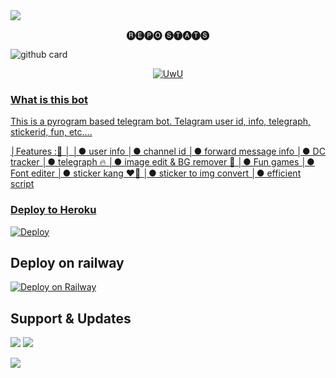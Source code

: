 <img src="https://user-images.githubusercontent.com/73097560/115834477-dbab4500-a447-11eb-908a-139a6edaec5c.gif">

<p align="center"> 🅡🅔🅟🅞 🅢🅣🅐🅣🅢 </p>


 ![github card](https://github-readme-stats.vercel.app/api/pin/?username=itz-jeol&repo=TG-MULTI-BOT&theme=dark) 



<p align="center">
  <a href="https://github.com/itz-jeoll"><img src="http://readme-typing-svg.herokuapp.com?color=00FF00&center=true&vCenter=true&multiline=false&lines=HI!+I+AM+A+MULTI+BOT+WITH+MANY+FEATURES😀;FORK+ME+AND+DEPLOY+NOW😼;SUPPORT+US+BY+GIVING+A+STAR⭐;Developed+By+MR+MKN+AND+JEOL" alt="UwU">
</p>

### What is this bot

This is a pyrogram based telegram bot. Telagram user id, info, telegraph, stickerid, fun, etc....

│Features :🚀
│
│● user info
│● channel id
│● forward message info
│● DC tracker
│● telegraph 🔥
│● image edit & BG remover 🤩
│● Fun games
│● Font editer
│● sticker kang ❤️‍🔥
│● sticker to img convert
│● efficient script 

### Deploy to Heroku 

[![Deploy](https://www.herokucdn.com/deploy/button.svg)](https://heroku.com/deploy?template=https://github.com/Itz-JEOL/TG-MULTI-BOT)


## Deploy on railway

[![Deploy on Railway](https://railway.app/button.svg)](https://railway.app/new/template/pNyrwc?referralCode=kHR7tl)


## Support & Updates 
<a href="https://t.me/BETA_SUPPORT"><img src="https://img.shields.io/badge/Join-Group%20Support-blue.svg?style=for-the-badge&logo=Telegram"></a> <a href="https://t.me/BETA_BOTZ"><img src="https://img.shields.io/badge/Join-Updates%20Channel-blue.svg?style=for-the-badge&logo=Telegram"></a>
  
<img src="https://user-images.githubusercontent.com/73097560/115834477-dbab4500-a447-11eb-908a-139a6edaec5c.gif">

